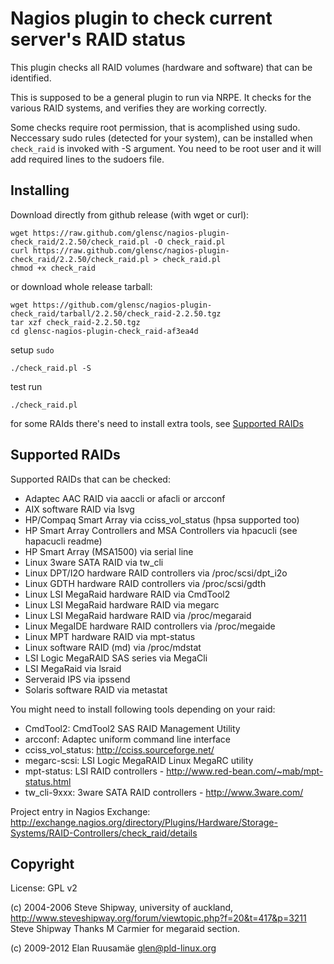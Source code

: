 # Nagios plugin to check current server's RAID status

This plugin checks all RAID volumes (hardware and software) that can be
identified.

This is supposed to be a general plugin to run via NRPE.
It checks for the various RAID systems, and verifies they are working correctly.

Some checks require root permission, that is acomplished using sudo.
Neccessary sudo rules (detected for your system), can be installed when
`check_raid` is invoked with -S argument. You need to be root user and it
will add required lines to the sudoers file.

## Installing

Download directly from github release (with wget or curl):

    wget https://raw.github.com/glensc/nagios-plugin-check_raid/2.2.50/check_raid.pl -O check_raid.pl
    curl https://raw.github.com/glensc/nagios-plugin-check_raid/2.2.50/check_raid.pl > check_raid.pl
    chmod +x check_raid
    
or download whole release tarball:

    wget https://github.com/glensc/nagios-plugin-check_raid/tarball/2.2.50/check_raid-2.2.50.tgz
    tar xzf check_raid-2.2.50.tgz
    cd glensc-nagios-plugin-check_raid-af3ea4d
    
setup `sudo`

    ./check_raid.pl -S

test run

    ./check_raid.pl

for some RAIds there's need to install extra tools, see [Supported RAIDs](#supported-raids)

## Supported RAIDs

Supported RAIDs that can be checked:
- Adaptec AAC RAID via aaccli or afacli or arcconf
- AIX software RAID via lsvg
- HP/Compaq Smart Array via cciss_vol_status (hpsa supported too)
- HP Smart Array Controllers and MSA Controllers via hpacucli (see
  hapacucli readme)
- HP Smart Array (MSA1500) via serial line
- Linux 3ware SATA RAID via tw_cli
- Linux DPT/I2O hardware RAID controllers via /proc/scsi/dpt_i2o
- Linux GDTH hardware RAID controllers via /proc/scsi/gdth
- Linux LSI MegaRaid hardware RAID via CmdTool2
- Linux LSI MegaRaid hardware RAID via megarc
- Linux LSI MegaRaid hardware RAID via /proc/megaraid
- Linux MegaIDE hardware RAID controllers via /proc/megaide
- Linux MPT hardware RAID via mpt-status
- Linux software RAID (md) via /proc/mdstat
- LSI Logic MegaRAID SAS series via MegaCli
- LSI MegaRaid via lsraid
- Serveraid IPS via ipssend
- Solaris software RAID via metastat

You might need to install following tools depending on your raid:
- CmdTool2: CmdTool2 SAS RAID Management Utility
- arcconf: Adaptec uniform command line interface
- cciss_vol_status: http://cciss.sourceforge.net/
- megarc-scsi: LSI Logic MegaRAID Linux MegaRC utility
- mpt-status: LSI RAID controllers - http://www.red-bean.com/~mab/mpt-status.html
- tw_cli-9xxx: 3ware SATA RAID controllers - http://www.3ware.com/

Project entry in Nagios Exchange: http://exchange.nagios.org/directory/Plugins/Hardware/Storage-Systems/RAID-Controllers/check_raid/details

## Copyright
License: GPL v2

(c) 2004-2006 Steve Shipway, university of auckland,
http://www.steveshipway.org/forum/viewtopic.php?f=20&t=417&p=3211
Steve Shipway Thanks M Carmier for megaraid section.

(c) 2009-2012 Elan Ruusamäe <glen@pld-linux.org>
